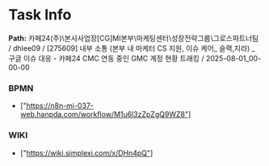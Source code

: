 # Task Info

**Path:** 카페24(주)\본사사업장\[CG]MI본부\마케팅센터\성장전략그룹\그로스파트너팀 / dhlee09 / [275609] 내부 소통 (본부 내 마케터 CS 지원, 이슈 케어_ 슬랙,지라) _ 구글 이슈 대응 - 카페24 CMC 연동 중인 GMC 계정 현황 트래킹 / 2025-08-01_00-00-00

### BPMN
- ["https://n8n-mi-037-web.hanpda.com/workflow/M1u6l3zZpZgQ9WZ8"]

### WIKI
- ["https://wiki.simplexi.com/x/DHn4pQ"]

